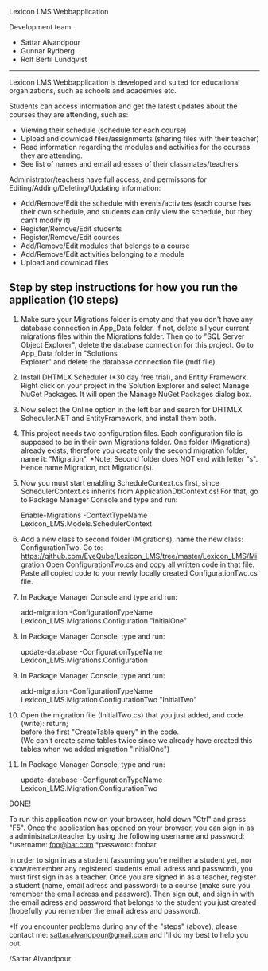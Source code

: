 
  Lexicon LMS Webbapplication  

  Development team:
* Sattar Alvandpour
* Gunnar Rydberg
* Rolf Bertil Lundqvist

---------------------------------------------------------------------------------------------------------------------------------------

Lexicon LMS Webbapplication is developed and suited for educational organizations, such as schools and academies etc.

Students can access information and get the latest updates about the courses they are attending, such as:

* Viewing their schedule (schedule for each course) 
* Upload and download files/assignments (sharing files with their teacher)
* Read information regarding the modules and activities for the courses they are attending.
* See list of names and email adresses of their classmates/teachers

Administrator/teachers have full access, and permissons for Editing/Adding/Deleting/Updating information: 

* Add/Remove/Edit the schedule with events/activites 
  (each course has their own schedule, and students can only view the schedule, but they can't modify it)
* Register/Remove/Edit students
* Register/Remove/Edit courses
* Add/Remove/Edit modules that belongs to a course
* Add/Remove/Edit activities belonging to a module
* Upload and download files


Step by step instructions for how you run the application (10 steps)
--------------------------------------------------------------------

1. Make sure your Migrations folder is empty and that you don't have any database connection in App_Data folder. 
   If not, delete all your current migrations files within the Migrations folder. Then
   go to "SQL Server Object Explorer", delete the database connection for this project. Go to App_Data folder in "Solutions    
   Explorer" and delete the database connection file (mdf file).  
   



2. Install DHTMLX Scheduler (*30 day free trial), and Entity Framework.
   Right click on your project in the Solution Explorer and select Manage NuGet Packages. 
   It will open the Manage NuGet Packages dialog box.




3. Now select the Online option in the left bar and search for DHTMLX Scheduler.NET and EntityFramework, and install them both.
 



4. This project needs two configuration files. Each configuration file is supposed to be in their own Migrations folder. 
   One folder (Migrations) already exists, therefore you create only the second migration folder, name it: "Migration". 
   *Note: Second folder does NOT end with letter "s". Hence name Migration, not Migration(s).
   



5. Now you must start enabling  ScheduleContext.cs first, since SchedulerContext.cs inherits from ApplicationDbContext.cs! 
   For that, go to Package Manager Console and type and run:
   
   Enable-Migrations -ContextTypeName Lexicon_LMS.Models.SchedulerContext      




6. Add a new class to second folder (Migrations), name the new class: ConfigurationTwo. 
   Go to: https://github.com/EyeQube/Lexicon_LMS/tree/master/Lexicon_LMS/Migration 
   Open ConfigurationTwo.cs and copy all written code in that file. 
   Paste all copied code to your newly locally created ConfigurationTwo.cs file.




7. In Package Manager Console and type and run:

   add-migration -ConfigurationTypeName Lexicon_LMS.Migrations.Configuration "InitialOne"    




8. In Package Manager Console, type and run: 

   update-database -ConfigurationTypeName Lexicon_LMS.Migrations.Configuration    




9. In Package Manager Console, type and run: 

   add-migration -ConfigurationTypeName Lexicon_LMS.Migration.ConfigurationTwo "InitialTwo"    




10. Open the migration file (InitialTwo.cs) that you just added, and code (write):  return;  
   before the first "CreateTable query" in the code.  
   (We can't create same tables twice since we already have created this tables when we added migration "InitialOne")




11. In Package Manager Console, type and run:

    update-database -ConfigurationTypeName Lexicon_LMS.Migration.ConfigurationTwo    


DONE! 


To run this application now on your browser, hold down  "Ctrl"  and press "F5".
Once the application has opened on your browser, you can sign in as a administrator/teacher by using the following username and password:
*username: foo@bar.com
*password: foobar

In order to sign in as a student (assuming you're neither a student yet, nor know/remember any registered students email adress and password), you must first sign in as a teacher. Once you are signed in as a teacher, 
register a student (name, email adress and password) to a course (make sure you remember the email adress and password).
Then sign out, and sign in with the email adress and password that belongs to the student you just created 
(hopefully you remember the email adress and password).
 

*If you encounter problems during any of the "steps" (above), please contact me: sattar.alvandpour@gmail.com
and I'll do my best to help you out.  

/Sattar Alvandpour




